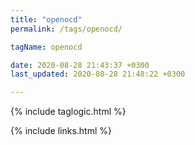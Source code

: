 ```yaml
---
title: "openocd"
permalink: /tags/openocd/

tagName: openocd

date: 2020-08-28 21:43:37 +0300
last_updated: 2020-08-28 21:48:22 +0300

---
```


{% include taglogic.html %}

{% include links.html %}
